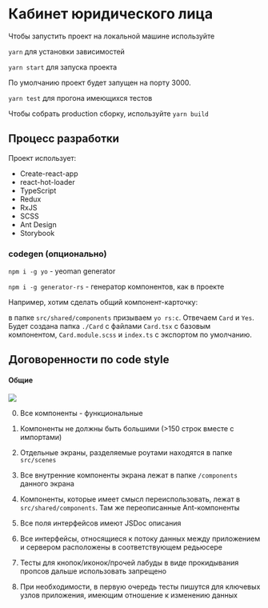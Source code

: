 # Кабинет юридического лица

Чтобы запустить проект на локальной машине используйте

`yarn` для установки зависимостей

`yarn start` для запуска проекта

По умолчанию проект будет запущен на порту 3000.

`yarn test` для прогона имеющихся тестов

Чтобы собрать production сборку, используйте `yarn build`

## Процесс разработки

Проект использует:

- Create-react-app
- react-hot-loader
- TypeScript
- Redux
- RxJS
- SCSS
- Ant Design
- Storybook

### codegen (опционально)

`npm i -g yo` - yeoman generator

`npm i -g generator-rs` - генератор компонентов, как в проекте

Например, хотим сделать общий компонент-карточку:

в папке `src/shared/components` призываем `yo rs:c`. Отвечаем `Card` и `Yes`. Будет создана папка `./Card` с файлами `Card.tsx` с базовым компонентом, `Card.module.scss` и `index.ts` с экспортом по умолчанию.

## Договоренности по code style

#### Общие

![](https://cs7.pikabu.ru/post_img/2018/08/05/10/1533486834170014635.jpg)

0. Все компоненты - функциональные
1. Компоненты не должны быть большими (>150 строк вместе с импортами)
1. Отдельные экраны, разделяемые роутами находятся в папке `src/scenes`
1. Все внутренние компоненты экрана лежат в папке `/components` данного экрана
1. Компоненты, которые имеет смысл переиспользовать, лежат в `src/shared/components`. Там же переописанные Ant-компоненты

1. Все поля интерфейсов имеют JSDoc описания
1. Все интерфейсы, относящиеся к потоку данных между приложением и сервером расположены в соответствующем редьюсере

1. Тесты для кнопок/иконок/прочей лабуды в виде прокидывания пропсов дальше использовать запрещено
1. При необходимости, в первую очередь тесты пишутся для ключевых узлов приложения, имеющим отношение к изменению данных
